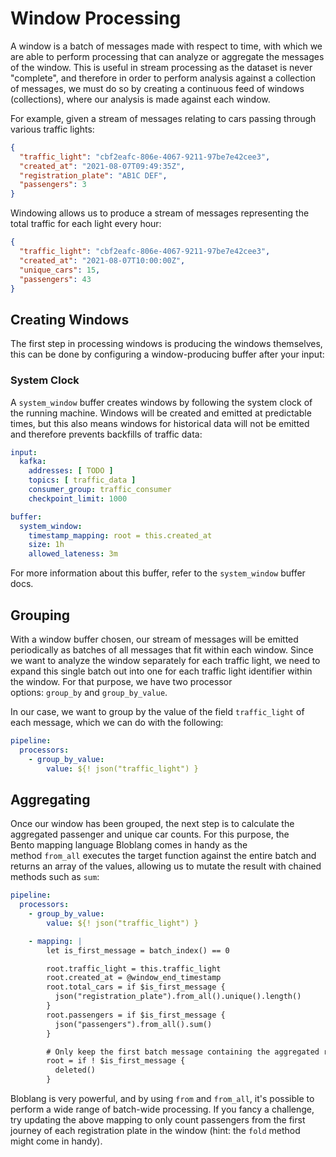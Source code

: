 # Window Processing

A window is a batch of messages made with respect to time, with which we are able to perform processing that can analyze or aggregate the messages of the window. This is useful in stream processing as the dataset is never "complete", and therefore in order to perform analysis against a collection of messages, we must do so by creating a continuous feed of windows (collections), where our analysis is made against each window.

For example, given a stream of messages relating to cars passing through various traffic lights:

```json
{
  "traffic_light": "cbf2eafc-806e-4067-9211-97be7e42cee3",
  "created_at": "2021-08-07T09:49:35Z",
  "registration_plate": "AB1C DEF",
  "passengers": 3
}
```

Windowing allows us to produce a stream of messages representing the total traffic for each light every hour:

```json
{
  "traffic_light": "cbf2eafc-806e-4067-9211-97be7e42cee3",
  "created_at": "2021-08-07T10:00:00Z",
  "unique_cars": 15,
  "passengers": 43
}
```

## Creating Windows

The first step in processing windows is producing the windows themselves, this can be done by configuring a window-producing buffer after your input:

### System Clock

A `system_window` buffer creates windows by following the system clock of the running machine. Windows will be created and emitted at predictable times, but this also means windows for historical data will not be emitted and therefore prevents backfills of traffic data:

```yaml
input:
  kafka:
    addresses: [ TODO ]
    topics: [ traffic_data ]
    consumer_group: traffic_consumer
    checkpoint_limit: 1000

buffer:
  system_window:
    timestamp_mapping: root = this.created_at
    size: 1h
    allowed_lateness: 3m
```

For more information about this buffer, refer to the `system_window` buffer docs.

## Grouping

With a window buffer chosen, our stream of messages will be emitted periodically as batches of all messages that fit within each window. Since we want to analyze the window separately for each traffic light, we need to expand this single batch out into one for each traffic light identifier within the window. For that purpose, we have two processor options: `group_by` and `group_by_value`.

In our case, we want to group by the value of the field `traffic_light` of each message, which we can do with the following:

```yaml
pipeline:
  processors:
    - group_by_value:
        value: ${! json("traffic_light") }
```

## Aggregating

Once our window has been grouped, the next step is to calculate the aggregated passenger and unique car counts. For this purpose, the Bento mapping language Bloblang comes in handy as the method `from_all` executes the target function against the entire batch and returns an array of the values, allowing us to mutate the result with chained methods such as `sum`:

```yaml
pipeline:
  processors:
    - group_by_value:
        value: ${! json("traffic_light") }

    - mapping: |
        let is_first_message = batch_index() == 0

        root.traffic_light = this.traffic_light
        root.created_at = @window_end_timestamp
        root.total_cars = if $is_first_message {
          json("registration_plate").from_all().unique().length()
        }
        root.passengers = if $is_first_message {
          json("passengers").from_all().sum()
        }

        # Only keep the first batch message containing the aggregated results.
        root = if ! $is_first_message {
          deleted()
        }
```

Bloblang is very powerful, and by using `from` and `from_all`, it's possible to perform a wide range of batch-wide processing. If you fancy a challenge, try updating the above mapping to only count passengers from the first journey of each registration plate in the window (hint: the `fold` method might come in handy).